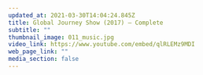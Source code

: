 ```yaml
---
updated_at: 2021-03-30T14:04:24.845Z
title: Global Journey Show (2017) – Complete
subtitle: ""
thumbnail_image: 011_music.jpg
video_link: https://www.youtube.com/embed/qlRLEMz9MDI
web_page_link: ""
media_section: false
---
```

